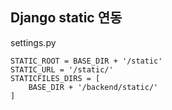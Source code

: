 ## Django static 연동
settings.py

    STATIC_ROOT = BASE_DIR + '/static'  
    STATIC_URL = '/static/'  
    STATICFILES_DIRS = [  
        BASE_DIR + '/backend/static/'  
    ]

<!--stackedit_data:
eyJoaXN0b3J5IjpbLTE0MDU4NDExNzJdfQ==
-->